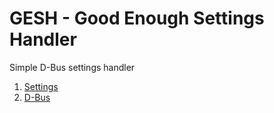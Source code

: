 # GESH - Good Enough Settings Handler

Simple D-Bus settings handler

1. [Settings](src/setting/setting.md)
2. [D-Bus](src/dbus/dbus.md)

